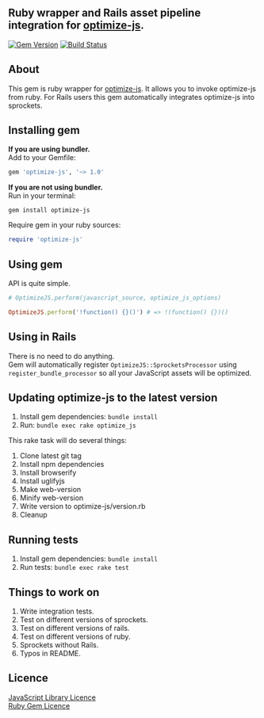 ## Ruby wrapper and Rails asset pipeline integration for [optimize-js](https://github.com/nolanlawson/optimize-js).

[![Gem Version](https://badge.fury.io/rb/optimize-js.svg)](https://badge.fury.io/rb/optimize-js)
[![Build Status](https://travis-ci.org/yivo/optimize-js.svg?branch=master)](https://travis-ci.org/yivo/optimize-js)

## About
This gem is ruby wrapper for [optimize-js](https://github.com/nolanlawson/optimize-js). It allows you to invoke optimize-js from ruby. For Rails users this gem automatically integrates optimize-js into sprockets.

## Installing gem

**If you are using bundler.**
<br>
Add to your Gemfile:
```ruby
gem 'optimize-js', '~> 1.0'
```

**If you are not using bundler.**
<br>
Run in your terminal:
```
gem install optimize-js
```
Require gem in your ruby sources:
```ruby
require 'optimize-js'
```

## Using gem
API is quite simple.
```ruby
# OptimizeJS.perform(javascript_source, optimize_js_options)

OptimizeJS.perform('!function() {}()') # => !(function() {})()
```

## Using in Rails
There is no need to do anything.
<br>
Gem will automatically register `OptimizeJS::SprocketsProcessor` using `register_bundle_processor` so all your JavaScript assets will be optimized.

## Updating optimize-js to the latest version
1. Install gem dependencies: `bundle install`
2. Run: `bundle exec rake optimize_js`

This rake task will do several things:
1. Clone latest git tag
2. Install npm dependencies
3. Install browserify
4. Install uglifyjs
5. Make web-version
6. Minify web-version
7. Write version to optimize-js/version.rb
8. Cleanup

## Running tests
1. Install gem dependencies: `bundle install`
2. Run tests: `bundle exec rake test`

## Things to work on
1. Write integration tests.
2. Test on different versions of sprockets.
3. Test on different versions of rails.
4. Test on different versions of ruby.
5. Sprockets without Rails.
6. Typos in README.

## Licence
[JavaScript Library Licence](https://github.com/yivo/optimize-js/blob/master/OPTIMIZE-JS-LICENCE)
<br>
[Ruby Gem Licence](https://github.com/yivo/optimize-js/blob/master/LICENCE)

